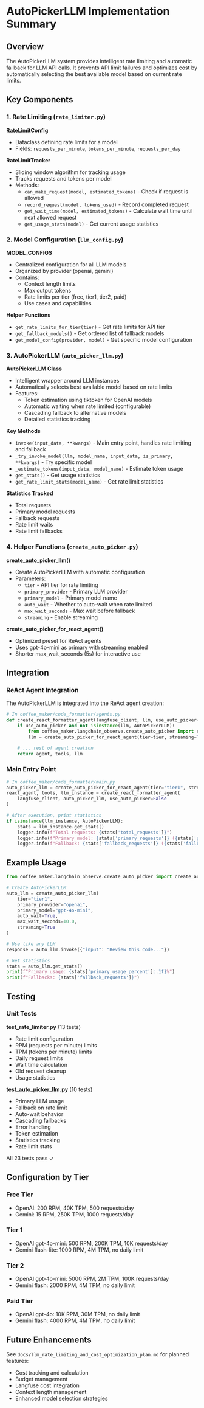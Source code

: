 # AutoPickerLLM Implementation Summary

## Overview

The AutoPickerLLM system provides intelligent rate limiting and automatic fallback for LLM API calls. It prevents API limit failures and optimizes cost by automatically selecting the best available model based on current rate limits.

## Key Components

### 1. Rate Limiting (`rate_limiter.py`)

**RateLimitConfig**
- Dataclass defining rate limits for a model
- Fields: `requests_per_minute`, `tokens_per_minute`, `requests_per_day`

**RateLimitTracker**
- Sliding window algorithm for tracking usage
- Tracks requests and tokens per model
- Methods:
  - `can_make_request(model, estimated_tokens)` - Check if request is allowed
  - `record_request(model, tokens_used)` - Record completed request
  - `get_wait_time(model, estimated_tokens)` - Calculate wait time until next allowed request
  - `get_usage_stats(model)` - Get current usage statistics

### 2. Model Configuration (`llm_config.py`)

**MODEL_CONFIGS**
- Centralized configuration for all LLM models
- Organized by provider (openai, gemini)
- Contains:
  - Context length limits
  - Max output tokens
  - Rate limits per tier (free, tier1, tier2, paid)
  - Use cases and capabilities

**Helper Functions**
- `get_rate_limits_for_tier(tier)` - Get rate limits for API tier
- `get_fallback_models()` - Get ordered list of fallback models
- `get_model_config(provider, model)` - Get specific model configuration

### 3. AutoPickerLLM (`auto_picker_llm.py`)

**AutoPickerLLM Class**
- Intelligent wrapper around LLM instances
- Automatically selects best available model based on rate limits
- Features:
  - Token estimation using tiktoken for OpenAI models
  - Automatic waiting when rate limited (configurable)
  - Cascading fallback to alternative models
  - Detailed statistics tracking

**Key Methods**
- `invoke(input_data, **kwargs)` - Main entry point, handles rate limiting and fallback
- `_try_invoke_model(llm, model_name, input_data, is_primary, **kwargs)` - Try specific model
- `_estimate_tokens(input_data, model_name)` - Estimate token usage
- `get_stats()` - Get usage statistics
- `get_rate_limit_stats(model_name)` - Get rate limit statistics

**Statistics Tracked**
- Total requests
- Primary model requests
- Fallback requests
- Rate limit waits
- Rate limit fallbacks

### 4. Helper Functions (`create_auto_picker.py`)

**create_auto_picker_llm()**
- Create AutoPickerLLM with automatic configuration
- Parameters:
  - `tier` - API tier for rate limiting
  - `primary_provider` - Primary LLM provider
  - `primary_model` - Primary model name
  - `auto_wait` - Whether to auto-wait when rate limited
  - `max_wait_seconds` - Max wait before fallback
  - `streaming` - Enable streaming

**create_auto_picker_for_react_agent()**
- Optimized preset for ReAct agents
- Uses gpt-4o-mini as primary with streaming enabled
- Shorter max_wait_seconds (5s) for interactive use

## Integration

### ReAct Agent Integration

The AutoPickerLLM is integrated into the ReAct agent creation:

```python
# In coffee_maker/code_formatter/agents.py
def create_react_formatter_agent(langfuse_client, llm, use_auto_picker=False, tier="tier1"):
    if use_auto_picker and not isinstance(llm, AutoPickerLLM):
        from coffee_maker.langchain_observe.create_auto_picker import create_auto_picker_for_react_agent
        llm = create_auto_picker_for_react_agent(tier=tier, streaming=True)

    # ... rest of agent creation
    return agent, tools, llm
```

### Main Entry Point

```python
# In coffee_maker/code_formatter/main.py
auto_picker_llm = create_auto_picker_for_react_agent(tier="tier1", streaming=True)
react_agent, tools, llm_instance = create_react_formatter_agent(
    langfuse_client, auto_picker_llm, use_auto_picker=False
)

# After execution, print statistics
if isinstance(llm_instance, AutoPickerLLM):
    stats = llm_instance.get_stats()
    logger.info(f"Total requests: {stats['total_requests']}")
    logger.info(f"Primary model: {stats['primary_requests']} ({stats['primary_usage_percent']:.1f}%)")
    logger.info(f"Fallback: {stats['fallback_requests']} ({stats['fallback_usage_percent']:.1f}%)")
```

## Example Usage

```python
from coffee_maker.langchain_observe.create_auto_picker import create_auto_picker_llm

# Create AutoPickerLLM
auto_llm = create_auto_picker_llm(
    tier="tier1",
    primary_provider="openai",
    primary_model="gpt-4o-mini",
    auto_wait=True,
    max_wait_seconds=10.0,
    streaming=True
)

# Use like any LLM
response = auto_llm.invoke({"input": "Review this code..."})

# Get statistics
stats = auto_llm.get_stats()
print(f"Primary usage: {stats['primary_usage_percent']:.1f}%")
print(f"Fallbacks: {stats['fallback_requests']}")
```

## Testing

### Unit Tests

**test_rate_limiter.py** (13 tests)
- Rate limit configuration
- RPM (requests per minute) limits
- TPM (tokens per minute) limits
- Daily request limits
- Wait time calculation
- Old request cleanup
- Usage statistics

**test_auto_picker_llm.py** (10 tests)
- Primary LLM usage
- Fallback on rate limit
- Auto-wait behavior
- Cascading fallbacks
- Error handling
- Token estimation
- Statistics tracking
- Rate limit stats

All 23 tests pass ✓

## Configuration by Tier

### Free Tier
- OpenAI: 200 RPM, 40K TPM, 500 requests/day
- Gemini: 15 RPM, 250K TPM, 1000 requests/day

### Tier 1
- OpenAI gpt-4o-mini: 500 RPM, 200K TPM, 10K requests/day
- Gemini flash-lite: 1000 RPM, 4M TPM, no daily limit

### Tier 2
- OpenAI gpt-4o-mini: 5000 RPM, 2M TPM, 100K requests/day
- Gemini flash: 2000 RPM, 4M TPM, no daily limit

### Paid Tier
- OpenAI gpt-4o: 10K RPM, 30M TPM, no daily limit
- Gemini flash: 4000 RPM, 4M TPM, no daily limit

## Future Enhancements

See `docs/llm_rate_limiting_and_cost_optimization_plan.md` for planned features:
- Cost tracking and calculation
- Budget management
- Langfuse cost integration
- Context length management
- Enhanced model selection strategies
